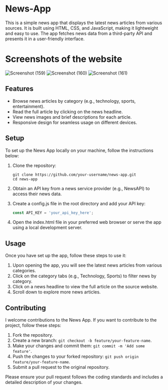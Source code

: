 
# News-App
This is a simple news app that displays the latest news articles from various sources. It is built using HTML, CSS, and JavaScript, making it lightweight and easy to use. The app fetches news data from a third-party API and presents it in a user-friendly interface.

# Screenshots of the website
![Screenshot (159)](https://github.com/SukanyaGhosh6/News-App/assets/78369568/825a4ed9-1b2b-4a43-94e2-1dca68b411dc)
![Screenshot (160)](https://github.com/SukanyaGhosh6/News-App/assets/78369568/72920403-0424-46f2-9773-a06109cb4392)
![Screenshot (161)](https://github.com/SukanyaGhosh6/News-App/assets/78369568/a4d42837-67f4-46a2-9fb9-99c0ef3502c5)


## Features
- Browse news articles by category (e.g., technology, sports, entertainment).
- Read the full article by clicking on the news headline.
- View news images and brief descriptions for each article.
- Responsive design for seamless usage on different devices.



## Setup
To set up the News App locally on your machine, follow the instructions below:

1. Clone the repository:
   ```
   git clone https://github.com/your-username/news-app.git
   cd news-app
   ```

2. Obtain an API key from a news service provider (e.g., NewsAPI) to access their news data.

3. Create a config.js file in the root directory and add your API key:
   ```js
   const API_KEY = 'your_api_key_here';
   ```

4. Open the index.html file in your preferred web browser or serve the app using a local development server.

## Usage
Once you have set up the app, follow these steps to use it:

1. Upon opening the app, you will see the latest news articles from various categories.
2. Click on the category tabs (e.g., Technology, Sports) to filter news by category.
3. Click on a news headline to view the full article on the source website.
4. Scroll down to explore more news articles.

## Contributing
I welcome contributions to the News App. If you want to contribute to the project, follow these steps:

1. Fork the repository.
2. Create a new branch: `git checkout -b feature/your-feature-name`.
3. Make your changes and commit them: `git commit -m 'Add some feature'`.
4. Push the changes to your forked repository: `git push origin feature/your-feature-name`.
5. Submit a pull request to the original repository.

Please ensure your pull request follows the coding standards and includes a detailed description of your changes.




